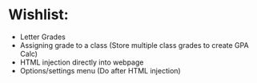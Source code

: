 # Wishlist:
- Letter Grades
- Assigning grade to a class (Store multiple class grades to create GPA Calc)
- HTML injection directly into webpage
- Options/settings menu (Do after HTML injection)
